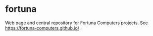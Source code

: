 # fortuna
Web page and central repository for Fortuna Computers projects. See https://fortuna-computers.github.io/ .

